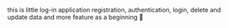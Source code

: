 this is  little log-in application 
registration, authentication, login, delete and update data and more feature as a beginning 🤠 
